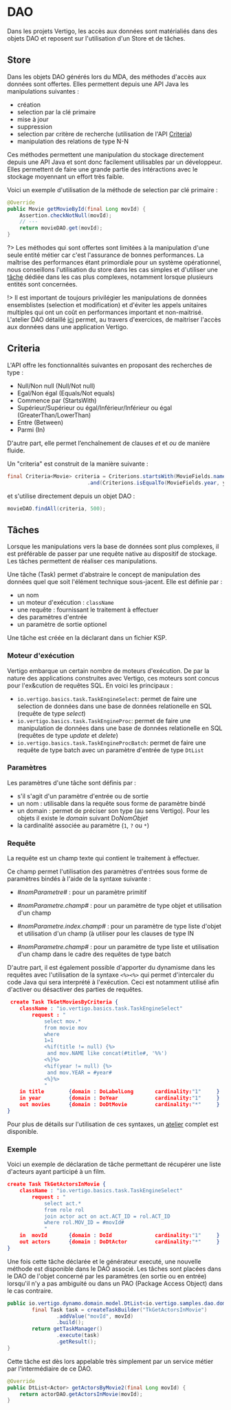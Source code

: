 # DAO

Dans les projets Vertigo, les accès aux données sont matérialiés dans des objets DAO et reposent sur l'utilisation d'un Store et de tâches.

## Store

Dans les objets DAO générés lors du MDA, des méthodes d'accès aux données sont offertes. Elles permettent depuis une API Java les manipulations suivantes :

- création
- selection par la clé primaire
- mise à jour
- suppression
- selection par critère de recherche (utilisation de l'API [Criteria](#criteria))
- manipulation des relations de type N-N

Ces méthodes permettent une manipulation du stockage directement depuis une API Java et sont donc facilement utilisables par un développeur. Elles permettent de faire une grande partie des intéractions avec le stockage moyennant un effort très faible.

Voici un exemple d'utilisation de la méthode de selection par clé primaire :

```java
@Override
public Movie getMovieById(final Long movId) {
	Assertion.checkNotNull(movId);
	// ---
	return movieDAO.get(movId);
}
```


?> Les méthodes qui sont offertes sont limitées à la manipulation d'une seule entité métier car c'est l'assurance de bonnes performances. La maîtrise des performances étant primordiale pour un système opérationnel, nous conseillons l'utilisation du store dans les cas simples et d'utiliser une [tâche](#tâches) dédiée dans les cas plus complexes, notamment lorsque plusieurs entités sont concernées.

!> Il est important de toujours privilégier les manipulations de données ensemblistes (selection et modification) et d'éviter les appels unitaires multiples qui ont un coût en performances important et non-maitrisé. L'atelier DAO détaillé [ici](/guide/samples_dao) permet, au travers d'exercices, de maitriser l'accès aux données dans une application Vertigo.


## Criteria

L'API offre les fonctionnalités suivantes en proposant des recherches de type :

- Null/Non null (Null/Not null)
- Egal/Non égal (Equals/Not equals)
- Commence par (StartsWith)
- Supérieur/Supérieur ou égal/Inférieur/Inférieur ou égal (GreaterThan/LowerThan)
- Entre (Between)
- Parmi (In)

D'autre part, elle permet l’enchaînement de clauses *et* et *ou* de manière fluide.

Un "criteria" est construit de la manière suivante :

```java
final Criteria<Movie> criteria = Criterions.startsWith(MovieFields.name, title)
						  .and(Criterions.isEqualTo(MovieFields.year, year));
```

et s'utilise directement depuis un objet DAO :

```java
movieDAO.findAll(criteria, 500);
```


## Tâches

Lorsque les manipulations vers la base de données sont plus complexes, il est préférable de passer par une requête native au dispositif de stockage. Les tâches permettent de réaliser ces manipulations.

Une tâche (Task) permet d'abstraire le concept de manipulation des données quel que soit l'élément technique sous-jacent. Elle est définie par :

- un nom
- un moteur d'exécution :  `className`
- une requête : fournissant le traitement à effectuer
- des paramètres d'entrée
- un paramètre de sortie optionel

Une tâche est créée en la déclarant dans un fichier KSP.

### Moteur d'exécution

Vertigo embarque un certain nombre de moteurs d'exécution. De par la nature des applications construites avec Vertigo, ces moteurs sont concus pour l'ex&cution de requêtes SQL. En voici les principaux :

- `io.vertigo.basics.task.TaskEngineSelect`: permet de faire une selection de données dans une base de données relationelle en SQL (requête de type *select*)
- `io.vertigo.basics.task.TaskEngineProc`: permet de faire une manipulation de données dans une base de données relationelle en SQL (requêtes de type *update* et *delete*)
- `io.vertigo.basics.task.TaskEngineProcBatch`: permet de faire une requête de type batch avec un paramètre d'entrée de type `DtList`


### Paramètres

Les paramètres d'une tâche sont définis par :

- s'il s'agit d'un paramètre d'entrée ou de sortie
- un nom : utilisable dans la requête sous forme de paramètre bindé
- un domain : permet de préciser son type (au sens Vertigo). Pour les objets il existe le *domain* suivant Do*NomObjet*
- la cardinalité associée au paramètre (`1`, `?` ou `*`)

### Requête

La requête est un champ texte qui contient le traitement à effectuer.

Ce champ permet l'utilisation des paramètres d'entrées sous forme de paramètres bindés à l'aide de la syntaxe suivante : 

- *#nomParametre#* : pour un paramètre primitif

- *#nomParametre.champ#* : pour un paramètre de type objet et utilisation d'un champ
- *#nomParametre.index.champ#* : pour un paramètre de type liste d'objet et utilisation d'un champ (à utiliser pour les clauses de type IN
- *#nomParametre.champ#* : pour un paramètre de type liste et utilisation d'un champ dans le cadre des requêtes de type batch 

D'autre part, il est également possible d'apporter du dynamisme dans les requêtes avec l'utilisation de la syntaxe `<%><%>` qui permet d'intercaler du code Java qui sera interprété à l'exécution. Ceci est notamment utilisé afin d'activer ou désactiver des parties de requêtes.

```json
 create Task TkGetMoviesByCriteria {
    className : "io.vertigo.basics.task.TaskEngineSelect"
        request : "
        	select mov.*
        	from movie mov
        	where 
        	1=1
        	<%if(title != null) {%>
        	 and mov.NAME like concat(#title#, '%%')
        	<%}%>
        	<%if(year != null) {%>
        	 and mov.YEAR = #year#
        	<%}%>
			"
	in title	 	{domain : DoLabelLong 		cardinality:"1" 	}
	in year	 		{domain : DoYear 			cardinality:"1" 	}
	out movies		{domain : DoDtMovie	 		cardinality:"*" 	}
}
```

Pour plus de détails sur l'utilisation de ces syntaxes, un [atelier](/guide/samples_dao) complet est disponible.

### Exemple

Voici un exemple de déclaration de tâche permettant de récupérer une liste d'acteurs ayant participé à un film. 

```json
create Task TkGetActorsInMovie {
    className : "io.vertigo.basics.task.TaskEngineSelect"
        request : "
        	select act.*
        	from role rol
        	join actor act on act.ACT_ID = rol.ACT_ID
        	where rol.MOV_ID = #movId#
			"
	in 	movId		{domain : DoId 				cardinality:"1" 	}
	out actors		{domain : DoDtActor 		cardinality:"*"		}
}

```
Une fois cette tâche déclarée et le générateur executé, une nouvelle méthode est disponible dans le DAO associé. Les tâches sont placées dans le DAO de l'objet concerné par les paramètres (en sortie ou en entrée) lorsqu'il n'y a pas ambiguité ou dans un PAO (Package Access Object) dans le cas contraire.

```java
public io.vertigo.dynamo.domain.model.DtList<io.vertigo.samples.dao.domain.Actor> getActorsInMovie(final Long movId) {
		final Task task = createTaskBuilder("TkGetActorsInMovie")
				.addValue("movId", movId)
				.build();
		return getTaskManager()
				.execute(task)
				.getResult();
}
```
Cette tâche est dès lors appelable très simplement par un service métier par l'intermédiaire de ce DAO.

```java
@Override
public DtList<Actor> getActorsByMovie2(final Long movId) {
	return actorDAO.getActorsInMovie(movId);
}
```



